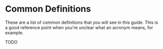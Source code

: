# Common Definitions

These are a list of common definitions that you will see in this guide. This is a good reference point when you're unclear what an acronym means, for example.

TODO
